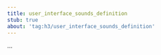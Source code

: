 ```yaml
---
title: user_interface_sounds_definition
stub: true
about: 'tag:h3/user_interface_sounds_definition'
---
```

...
